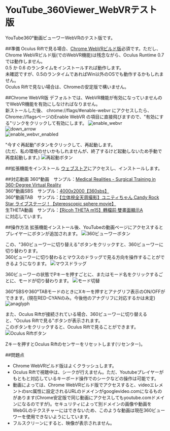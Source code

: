 # YouTube_360Viewer_WebVRテスト版
YouTube360°動画ビューワーWebVRのテスト版です。

##準備
Oculus Riftで見る場合、[Chrome WebVRビルド版](https://drive.google.com/folderview?id=0BzudLt22BqGRbW9WTHMtOWMzNjQ#list)必須です。ただし、Chrome WebVRビルド版(でのWebVR機能)は残念ながら、Oculus Runtime 0.7 では動作しません。  
0.5 か 0.6 のランタイムをインストールすれば動作します。  
未確認ですが、0.5のランタイムであればWin以外のOSでも動作するかもしれません。  
Oculus Riftで見ない場合は、Chromeの安定版で構いません。  

##Chrome WebVR版
デフォルトでは、WebVR機能が有効になっていませんのでWebVR機能を有効にしなければなりません。  
新ストールした後、 chrome://flags/#enable-webvr にアクセスしたら、Chrome://flagsページのEnable WebVR の項目に直接飛びますので、"有効にする"リンクをクリックして有効にします。 
![enable_webvr](https://github.com/gtk2k/YouTube_360Viewer_WebVR/blob/master/readme_image/enable_webvr.png)  
![down_arrow](https://github.com/gtk2k/YouTube_360Viewer_WebVR/blob/master/readme_image/down_arrow.png)  
![enable_webvr_enabled](https://github.com/gtk2k/YouTube_360Viewer_WebVR/blob/master/readme_image/enable_webvr_enabled.png)  

"今すぐ再起動"ボタンをクリックして、再起動します。  
(ただ、私の環境のせいかもしれませんが、終了するけど起動しないため手動で再度起動します。)
![再起動ボタン](https://github.com/gtk2k/YouTube_360Viewer_WebVR/blob/master/readme_image/reboot.png)  

##拡張機能をインストール
[ウェブストア](https://chrome.google.com/webstore/detail/youtube-360%E5%8B%95%E7%94%BB%E3%83%93%E3%83%A5%E3%83%BC%E3%83%AF%E3%83%BC-webvr%E7%89%88/dklhclnehlegkjdjgjaodcbmffkmagon?hl=ja)にアクセスし、インストールします。

##対応動画
360°動画　サンプル：[Medical Realities - Surgical Training in 360-Degree Virtual Reality](https://www.youtube.com/watch?v=VAUbacNs4MQ)  
360°動画SBS　サンプル：[4000x2000【360sbs】](https://www.youtube.com/watch?v=46efEgE9nsA)  
360°動画TAB　サンプル：[【立体視全天周撮影】ユニティちゃん Candy Rock Star ライブステージ！【stereoscopic sphere movie】](https://www.youtube.com/watch?v=_BERVmTEAeM)  
生THETA動画　サンプル：[【Ricoh THETA m15】轉檔前‧雙畫面顯示A](https://www.youtube.com/watch?v=Qp5Z-2MPaek)  
に対応しています。

##操作方法
拡張機能インストール後、YouTubeの動画ページにアクセスするとプレイヤーにボタンが追加されます。
![360ビューワーボタン](https://github.com/gtk2k/YouTube_360Viewer_WebVR/blob/master/readme_image/youtube_extension_button1.png)  

この、"360ビューワーに切り替える"ボタンをクリックすと、360ビューワーに切り替わります。  
360ビューワーに切り替わるとマウスのドラッグで見る方向を操作することができるようになります。
![マウスドラッグ](https://github.com/gtk2k/YouTube_360Viewer_WebVR/blob/master/readme_image/mouse_drag.png)  

360ビューワーの状態でPキーを押すごとに、またはモード名をクリックするごとに、モードが切り替わります。
![モード切替](https://github.com/gtk2k/YouTube_360Viewer_WebVR/blob/master/readme_image/mode_loop.png)  

360°SBSや360°TABモードのときにXキーを押すとアナグリフ表示のON/OFFができます。(現在RED-CYANのみ。今後他のアナグリフに対応するかは未定)
![anaglyph](https://github.com/gtk2k/YouTube_360Viewer_WebVR/blob/master/readme_image/anaglyph.png)

また、Oculus Riftが接続されている場合、360ビューワーに切り替えると、"Oculus Riftで見る"ボタンが表示されます。  
このボタンをクリックすると、Oculus Riftで見ることができます。
![Oculus Riftボタン](https://github.com/gtk2k/YouTube_360Viewer_WebVR/blob/master/readme_image/oculus_button.png)  

Zキーを押すとOculus Riftのセンサーをリセットします(リセンター)。

##問題点

* Chrome WebVRビルド版はよくクラッシュします。  
* Oculus Riftで視聴中は、シークが行えません。ただ、Youtubeプレイヤーがもともと対応しているキーボード操作でのシークなどの操作は可能です。
* 動画によっては、Chrome WebVRビルド版でアクセスすると、videoエレメントのsrc属性に設定されるURLのドメインがgooglevideo.comになるものがあります(Chrome安定版で同じ動画にアクセスしてもyoutube.comドメインになるのですが)。セキュリティによって別ドメインの画像や動画をWebGLのテクスチャーにはできないため、このような動画は現在360ビューワーを使用できないようにしています。
* フルスクリーンにすると、映像が表示されません。
